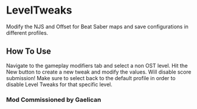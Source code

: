 # LevelTweaks
Modify the NJS and Offset for Beat Saber maps and save configurations in different profiles.

## How To Use
Navigate to the gameplay modifiers tab and select a non OST level. Hit the New button to create a new tweak and modify the values. Will disable score submission! Make sure to select back to the default profile in order to disable Level Tweaks for that specific level.

### Mod Commissioned by Gaelican
